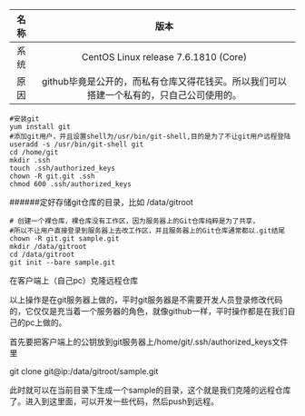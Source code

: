名称|版本
:-:|:-:|
系统|CentOS Linux release 7.6.1810 (Core) 
原因|github毕竟是公开的，而私有仓库又得花钱买。所以我们可以搭建一个私有的，只自己公司使用的。
```
#安装git
yum install git 
#添加git用户，并且设置shell为/usr/bin/git-shell,目的是为了不让git用户远程登陆
useradd -s /usr/bin/git-shell git   
cd /home/git
mkdir .ssh
touch .ssh/authorized_keys
chown -R git.git .ssh
chmod 600 .ssh/authorized_keys
```
######定好存储git仓库的目录，比如 /data/gitroot
```
# 创建一个裸仓库，裸仓库没有工作区，因为服务器上的Git仓库纯粹是为了共享，
#所以不让用户直接登录到服务器上去改工作区，并且服务器上的Git仓库通常都以.git结尾
chown -R git.git sample.git
mkdir /data/gitroot
cd /data/gitroot
git init --bare sample.git 
```

在客户端上（自己pc）克隆远程仓库

以上操作是在git服务器上做的，平时git服务器是不需要开发人员登录修改代码的，它仅仅是充当着一个服务器的角色，就像github一样，平时操作都是在我们自己的pc上做的。

首先要把客户端上的公钥放到git服务器上/home/git/.ssh/authorized_keys文件里

git clone git@ip:/data/gitroot/sample.git

此时就可以在当前目录下生成一个sample的目录，这个就是我们克隆的远程仓库了。进入到这里面，可以开发一些代码，然后push到远程。